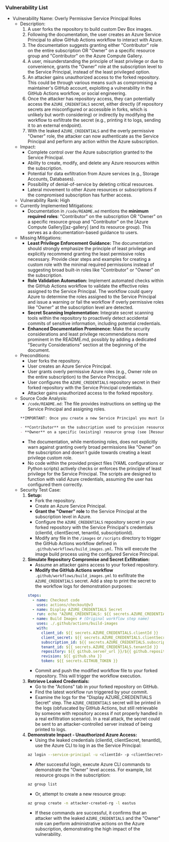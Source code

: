 ### Vulnerability List

- Vulnerability Name: Overly Permissive Service Principal Roles
  - Description:
    1. A user forks the repository to build custom Dev Box images.
    2. Following the documentation, the user creates an Azure Service Principal to allow GitHub Actions workflow to interact with Azure.
    3. The documentation suggests granting either "Contributor" role on the entire subscription OR "Owner" on a specific resource group and "Contributor" on the Azure Compute Gallery.
    4. A user, misunderstanding the principle of least privilege or due to convenience, grants the "Owner" role at the subscription level to the Service Principal, instead of the least privileged option.
    5. An attacker gains unauthorized access to the forked repository. This could be through various means such as compromising a maintainer's GitHub account, exploiting a vulnerability in the GitHub Actions workflow, or social engineering.
    6. Once the attacker has repository access, they can potentially access the `AZURE_CREDENTIALS` secret, either directly (if repository secrets are misconfigured or accessible in forks, which is unlikely but worth considering) or indirectly by modifying the workflow to exfiltrate the secret (e.g., printing it to logs, sending it to an external endpoint).
    7. With the leaked `AZURE_CREDENTIALS` and the overly permissive "Owner" role, the attacker can now authenticate as the Service Principal and perform any action within the Azure subscription.
  - Impact:
    - Complete control over the Azure subscription granted to the Service Principal.
    - Ability to create, modify, and delete any Azure resources within the subscription.
    - Potential for data exfiltration from Azure services (e.g., Storage Accounts, Databases).
    - Possibility of denial-of-service by deleting critical resources.
    - Lateral movement to other Azure resources or subscriptions if the compromised subscription has further access.
  - Vulnerability Rank: High
  - Currently Implemented Mitigations:
    - Documentation in `/code/README.md` mentions the **minimum required roles**: "Contributor" on the subscription OR "Owner" on a specific resource group and "Contributor" on the [Azure Compute Gallery][az-gallery] (and its resource group). This serves as a documentation-based guidance to users.
  - Missing Mitigations:
    - **Least Privilege Enforcement Guidance:**  The documentation should strongly emphasize the principle of least privilege and explicitly recommend granting the least permissive roles necessary. Provide clear steps and examples for creating a custom role with the minimal required permissions instead of suggesting broad built-in roles like "Contributor" or "Owner" on the subscription.
    - **Role Validation Automation:** Implement automated checks within the GitHub Actions workflow to validate the effective roles assigned to the Service Principal. The workflow could query Azure to determine the roles assigned to the Service Principal and issue a warning or fail the workflow if overly permissive roles like "Owner" at the subscription level are detected.
    - **Secret Scanning Implementation:** Integrate secret scanning tools within the repository to proactively detect accidental commits of sensitive information, including potential credentials.
    - **Enhanced Documentation Prominence:**  Make the security considerations and least privilege recommendations more prominent in the README.md, possibly by adding a dedicated "Security Considerations" section at the beginning of the document.
  - Preconditions:
    - User forks the repository.
    - User creates an Azure Service Principal.
    - User grants overly permissive Azure roles (e.g., Owner role on the entire subscription) to the Service Principal.
    - User configures the `AZURE_CREDENTIALS` repository secret in their forked repository with the Service Principal credentials.
    - Attacker gains unauthorized access to the forked repository.
  - Source Code Analysis:
    - `/code/README.md`: The file provides instructions on setting up the Service Principal and assigning roles.
    ```markdown
    **IMPORTANT: Once you create a new Service Principal you must [assign it the following roles in RBAC][assign-rbac]:**:

    - **Contributor** on the subscription used to provision resources, **OR**
    - **Owner** on a specific (existing) resource group (see [Resource Group Usage](#resource-group-usage) below) and **Contributor** on the [Azure Compute Gallery][az-gallery] (and its resource group)
    ```
    - The documentation, while mentioning roles, does not explicitly warn against granting overly broad permissions like "Owner" on the subscription and doesn't guide towards creating a least privilege custom role.
    - No code within the provided project files (YAML configurations or Python scripts) actively checks or enforces the principle of least privilege for the Service Principal. The scripts are designed to function with valid Azure credentials, assuming the user has configured them correctly.
  - Security Test Case:
    1. **Setup:**
        - Fork the repository.
        - Create an Azure Service Principal.
        - **Grant the "Owner" role** to the Service Principal at the subscription level in Azure.
        - Configure the `AZURE_CREDENTIALS` repository secret in your forked repository with the Service Principal's credentials (clientId, clientSecret, tenantId, subscriptionId).
        - Modify any file in the `/images` or `/scripts` directory to trigger the GitHub Actions workflow defined in `.github/workflows/build_images.yml`. This will execute the image build process using the configured Service Principal.
    2. **Simulate Repository Compromise and Secret Exfiltration:**
        - Assume an attacker gains access to your forked repository.
        - **Modify the GitHub Actions workflow** `.github/workflows/build_images.yml` to exfiltrate the `AZURE_CREDENTIALS` secret. Add a step to print the secret to the workflow logs for demonstration purposes:
        ```yaml
        steps:
          - name: Checkout code
            uses: actions/checkout@v3
          - name: Display AZURE_CREDENTIALS Secret
            run: echo "AZURE_CREDENTIALS: ${{ secrets.AZURE_CREDENTIALS }}"
          - name: Build Images # (Original workflow step name)
            uses: ./.github/actions/build-images
            with:
              client_id: ${{ secrets.AZURE_CREDENTIALS.clientId }}
              client_secret: ${{ secrets.AZURE_CREDENTIALS.clientSecret }}
              subscription_id: ${{ secrets.AZURE_CREDENTIALS.subscriptionId }}
              tenant_id: ${{ secrets.AZURE_CREDENTIALS.tenantId }}
              repository: ${{ github.server_url }}/${{ github.repository }}
              revision: ${{ github.sha }}
              token: ${{ secrets.GITHUB_TOKEN }}
        ```
        - Commit and push the modified workflow file to your forked repository. This will trigger the workflow execution.
    3. **Retrieve Leaked Credentials:**
        - Go to the "Actions" tab in your forked repository on GitHub.
        - Find the latest workflow run triggered by your commit.
        - Examine the logs for the "Display AZURE_CREDENTIALS Secret" step. The `AZURE_CREDENTIALS` secret will be printed in the logs (obfuscated by GitHub Actions, but still retrievable by someone with repository access if not properly handled in a real exfiltration scenario). In a real attack, the secret could be sent to an attacker-controlled server instead of being printed to logs.
    4. **Demonstrate Impact - Unauthorized Azure Access:**
        - Using the leaked credentials (clientId, clientSecret, tenantId), use the Azure CLI to log in as the Service Principal:
        ```bash
        az login --service-principal -u <clientId> -p <clientSecret> --tenant <tenantId>
        ```
        - After successful login, execute Azure CLI commands to demonstrate the "Owner" level access. For example, list resource groups in the subscription:
        ```bash
        az group list
        ```
        - Or, attempt to create a new resource group:
        ```bash
        az group create -n attacker-created-rg -l eastus
        ```
        - If these commands are successful, it confirms that an attacker with the leaked `AZURE_CREDENTIALS` and the "Owner" role can perform administrative actions on the Azure subscription, demonstrating the high impact of the vulnerability.
